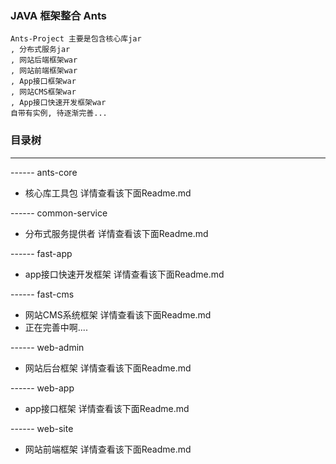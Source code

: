 ### JAVA 框架整合 Ants
    Ants-Project 主要是包含核心库jar
    , 分布式服务jar
    , 网站后端框架war
    , 网站前端框架war
    , App接口框架war
    , 网站CMS框架war
    , App接口快速开发框架war
    自带有实例, 待逐渐完善...

### 目录树
------------------------

------ ants-core
* 核心库工具包 详情查看该下面Readme.md

------ common-service
* 分布式服务提供者 详情查看该下面Readme.md

------ fast-app
* app接口快速开发框架 详情查看该下面Readme.md

------ fast-cms
* 网站CMS系统框架 详情查看该下面Readme.md
* 正在完善中啊....

------ web-admin
* 网站后台框架 详情查看该下面Readme.md

------ web-app
* app接口框架 详情查看该下面Readme.md

------ web-site
* 网站前端框架 详情查看该下面Readme.md

